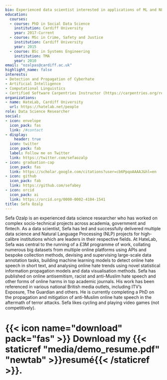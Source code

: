 ```yaml
---
bio: Experienced data scientist interested in applications of ML and NLP on societal issues.
education:
  courses:
  - course: PhD in Social Data Science
    institution: Cardiff University
    year: 2017-Current
  - course: MSc in Crime, Safety and Justice
    institution: Cardiff University
    year: 2015
  - course: BSc in Systems Engineering
    institution: TMA
    year: 2010
email: "ozalpas@cardiff.ac.uk"
highlight_name: false
interests:
- Detection and Propagation of Cyberhate
- Artificial Intelligence
- Computational Linguistics
- Certified Software Carpentries Instructor (https://carpentries.org/regions_uk/)
organizations:
- name: HateLab, Cardiff University
  url: https://hatelab.net/people
role: Data Science Researcher
social:
- icon: envelope
  icon_pack: fas
  link: /#contact
- display:
    header: true
  icon: twitter
  icon_pack: fab
  label: Follow me on Twitter
  link: https://twitter.com/sefaozalp
- icon: graduation-cap
  icon_pack: fas
  link: https://scholar.google.com/citations?user=cb6PpqoAAAAJ&hl=en
- icon: github
  icon_pack: fab
  link: https://github.com/sefabey
- icon: orcid
  icon_pack: ai
  link: https://orcid.org/0000-0002-4104-1541 
title: Sefa Ozalp
---
```


Sefa Ozalp is an experienced data science researcher who has worked on complex socio-technical projects across academia, government and fintech. As a data scientist, Sefa has led and successfully delivered multiple data science and Natural Language Processing (NLP) projects for high-calibre institutions which are leaders in their respective fields. At HateLab, Sefa was central to the running of a £3M programme of work, collating numerous big datasets from multiple online platforms using APIs and bespoke collection methods, devising and supervising large-scale data annotation tasks, building machine learning models to detect online hate speech in short text, and analysing online hate trends using novel statistical information propagation models and data visualisation methods. Sefa has published on online antisemitism, racist and anti-Muslim hate speech and other forms of online harms in top academic journals. His work has been referenced in various national British media outlets, including ITV’s Exposure, The Guardian and others. He is currently completing a PhD on the propagation and mitigation of anti-Muslim online hate speech in the aftermath of terror attacks. Sefa likes cycling and playing video games (not competitively).


# {{< icon name="download" pack="fas" >}} Download my {{< staticref "media/demo_resume.pdf" "newtab" >}}resumé{{< /staticref >}}.
